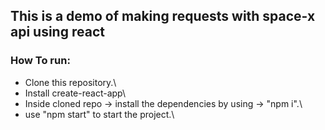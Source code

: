 ## This is a demo of making requests with space-x api using react
### How To run:
- Clone this repository.\
- Install create-react-app\
- Inside cloned repo -> install the dependencies by using -> "npm i".\
- use "npm start" to start the project.\